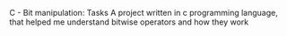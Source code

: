 C - Bit manipulation: Tasks
A project written in c programming language, that helped me understand bitwise operators and how they work
